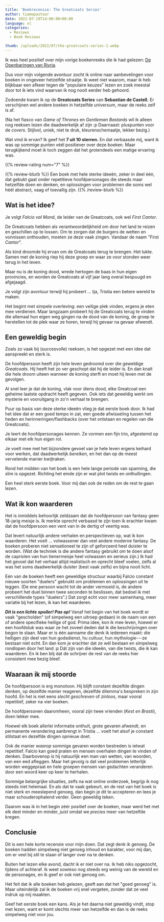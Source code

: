 ```yaml
---
title: 'Boekrecensie: The Greatcoats Series'
author: tiamopastoor
date: 2022-07-19T14:00:00+00:00
language: nl
categories:
  - Reviews
  - Book Reviews

thumb: /uploads/2022/07/the-greatcoats-series-1.webp
---
```


Ik was heel positief over mijn vorige boekenreeks die ik had gelezen: [De Openbaringen van Riyria](/blog/2021/2021-12-24-boekrecensie-de-openbaringen-van-riyria/).

Dus voor mijn volgende avontuur zocht ik online naar aanbevelingen voor boeken in ongeveer hetzelfde straatje. Ik weet niet waarom, maar ik heb blijkbaar een afkeer tegen de "populaire keuzes" lezen en zoek meestal door tot ik iets vind waarvan ik nog nooit eerder heb gehoord. 

Zodoende kwam ik op de **Greatcoats Series** van **Sebastian de Castell.** Er verschijnen wel andere boeken in hetzelfde universum, maar de reeks zelf is af. 

(Na het fiasco van _Game of Thrones_ en _Gentleman Bastards_ wil ik alleen nog reeksen lezen die daadwerkelijk af zijn :p Daarnaast: pluspunten voor de _covers_. Stijlvol, uniek, niet te druk, kleurenschemaatje, lekker bezig.)

Wat vind ik ervan? Ik geef het **7 uit 10 sterren.** En dat verbaasde mij, want ik was op sommige punten véél positiever over deze boeken. Maar terugkijkend moet ik toch zeggen dat het grotendeels een matige ervaring was.

{{% review-rating num="7" %}}

{{% review-blurb %}}
Een boek met hele sterke ideeën, zeker in deel één, dat gebukt gaat onder repetitieve hoofdpersonages die steeds maar hetzelfde doen en denken, en oplossingen voor problemen die soms wel héél abstract, vaag of toevallig zijn.
{{% /review-blurb %}}

## Wat is het idee? 

Je volgt _Falcio val Mond_, de leider van de Greatcoats, ook wel _First Cantor_. 

De Greatcoats hebben als verantwoordelijkheid om door het land te reizen en geschillen op te lossen. Om te zorgen dat de burgers de wetten en vonnissen onthouden, moeten ze deze vaak zingen. Vandaar de naam "First _Cantor_".

Als kind droomde hij ervan om de Greatcoats terug te brengen. Het lukte. Samen met de koning riep hij deze groep en waar ze voor stonden weer terug in het leven.

Maar nu is de koning dood, wrede hertogen de baas in hun eigen provincies, en worden de Greatcoats al vijf jaar lang overal bespuugd en afgejaagd.

Je volgt zijn avontuur terwijl hij probeert ... tja, Tristia een betere wereld te maken. 

Het begint met simpele overleving: een veilige plek vinden, ergens je eten mee verdienen. Maar langzaam probeert hij de Greatcoats terug te vinden die allemaal hun eigen weg gingen na de dood van de koning, de groep te herstellen tot de plek waar ze horen, terwijl hij gevaar na gevaar afwendt.

## Een geweldig begin 

Zoals zo vaak bij (succesvolle) reeksen, is het opgezet met een idee dat aanspreekt en sterk is.

De hoofdpersoon heeft zijn hele leven gedroomd over die geweldige _Greatcoats_. Hij heeft het zo ver geschopt dat hij de leider is. En dan knalt die hele droom uiteen wanneer de koning sterft en moet hij leven met de gevolgen.

Al snel leer je dat de koning, vlak voor diens dood, elke Greatcoat een geheime laatste opdracht heeft gegeven. Ook iets dat geweldig werkt om mysterie en vooruitgang in zo'n verhaal te brengen.

Puur op basis van deze sterke ideeën vlieg je dat eerste boek door. Ik had het idee dat er een goed tempo in zat, een goede afwisseling tussen het heden en herinneringen/flashbacks (over het ontstaan en regelen van die Greatcoats). 

Je leert de hoofdpersonages kennen. Ze vormen een fijn trio, afgestemd op elkaar met elk hun eigen rol. 

Je voelt mee met het bijzondere gevoel van je hele leven ergens keihard voor werken, dat daadwerkelijk _bereiken_, en het dan op de meest vervelende manier kwijtraken.

Rond het midden van het boek is een hele lange periode van spanning, die slim is opgezet. Richting het einde zijn er wat plot twists en onthullingen.

Een heel sterk eerste boek. Voor mij dan ook de reden om de rest te gaan lezen.

## Wat ik kon waarderen 

Het is inmiddels behoorlijk zeldzaam dat de hoofdpersoon van fantasy geen 18-jarig meisje is. Ik merkte oprecht verbaasd te zijn toen ik erachter kwam dat de hoofdpersoon een vent van in de dertig of veertig was.

Dat levert natuurlijk andere verhalen en perspectieven op, wat ik kon waarderen. Het voelt ... volwassener dan veel andere moderne fantasy. De boeken proberen niet sensationeel te zijn of geforceerd heel duister te worden. (Wat de techniek is die andere fantasy gebruikt om te doen alsof de capriolen van hun tienermeisje heel volwassen en serieus zijn.) Ik had het gevoel dat het verhaal altijd realistisch en oprecht bleef voelen, zelfs al was het soms daadwerkelijk duister (best vaak zelfs) en bijna nooit licht.

Eén van de boeken heeft een geweldige structuur waarbij Falcio constant nieuwe soorten "duelers" gebruikt om problemen en oplossingen uit te leggen. (De ene persoon wacht tot de ander vermoeid is, de andere probeert het duel binnen twee seconden te beslissen, dat bedoel ik met verschillende types "duelers".) Dat zorgt echt voor meer samenhang, meer variatie bij het lezen, ik kan het waarderen.

_**Dit is een lichte spoiler! Pas op!**_ Vanaf het begin van het boek wordt er vaak "gescholden" (of simpelweg een uitroep gedaan) in de naam van een of andere specifieke heilige of god. Prima idee, kon ik mee leven, hoewel er een hoofdstuk was waar ze het zoveel deden dat ik die beschrijvingen over begon te slaan. Maar er is één aanname die denk ik iedereen maakt: die heiligen zijn deel van hun godsdienst, hu cultuur, hun mythologie---ze bestaan niet echt. En dan kom je erachter dat ze wél bestaan en simpelweg rondlopen door het land :p Dát zijn van die ideeën, van die twists, die ik kan waarderen. En ik ben blij dat de schrijver de rest van de reeks hier consistent mee bezig bleef.

## Waaraan ik mij stoorde 

De hoofdpersoon is erg monotoon. Hij blijft constant dezelfde dingen denken, op dezelfde manier reageren, dezelfde dilemma's bespreken in zijn hoofd. En het is niet eens _slecht geschreven_ of _zinloos_, maar vooral repetitief, zeker na vier boeken.

De hoofdpersonen daaromheen, vooral zijn twee vrienden (_Kest en Brasti_), doen lekker mee.

Hoewel elk boek allerlei informatie onthult, grote gevaren afwendt, en permanente verandering aanbrengt in Tristia ... voelt het alsof je constant stilstaat en dezelfde dingen opnieuw doet.

Ook de manier _waarop_ sommige gevaren worden bestreden is ietwat repetitief. Falcio kan goed praten en mensen overhalen dingen te vinden of denken. Daarbovenop is hij natuurlijk een man van wetten, van woorden, van een eed afleggen. Maar het gevolg is dat veel problemen letterlijk worden weggepraat en hele groepen mensen van gedachten veranderen door een woord keer op keer te herhalen. 

Sommige belangrijke situaties, zelfs na wat online onderzoek, begrijp ik nog steeds niet helemaal. En als dat te vaak gebeurt, en de rest van het boek is niet sterk en meeslepend genoeg, dan begin je dit te accepteren en lees je maar schouderophalend verder. Geen geweldig teken.

Daarom was ik in het begin zéér positief over de boeken, maar werd het met elk deel minder en minder, _juist_ omdat we _precies_ meer van hetzelfde kregen.

## Conclusie 

Dit is een hele korte recensie voor mijn doen. Dat zegt denk ik genoeg. De boeken hadden simpelweg niet genoeg inhoud en karakter, voor mij dan, om er veel bij stil te staan of langer over na te denken. 

Buiten het lezen elke avond, dacht ik er niet over na. Ik heb niks opgezocht, tijdens of achteraf. Ik weet sowieso nog steeds erg weinig van de wereld en de personages, en ik geef er ook niet genoeg om.

Het feit dat ik alle boeken heb gelezen, geeft aan dat het "goed genoeg" is. Maar uiteindelijk zal ik de boeken vrij snel vergeten, zonder dat ze veel indruk op mij maakten.

Geef het eerste boek een kans. Als je het daarna niet geweldig vindt, stop met lezen, want er komt slechts meer van hetzelfde en dan is de reeks simpelweg niet voor jou.